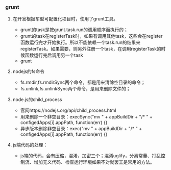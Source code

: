 ### grunt
1. 在开发根据车型可配置化项目时，使用了grunt工具。
    - grunt的task是按grunt.task.run的调用顺序而执行的；
    - grunt的task在registerTask时，如果有调用其他task，这些会在register函数运行完才开始执行。所以不能依赖一个task.run的结果来registerTask。如果需要，则另外注册一个task，在调用registerTask的时候函数运行完后调用另一个task
    - grunt 

2. nodejs的fs命令
    - fs.rmdir,fs.rmdirSync两个命令，都是用来清除空目录的命令；
    - fs.unlink,fs.unlinkSync两个命令，是用来删除文件的；

3. node.js的child_process
    - 官网https://nodejs.org/api/child_process.html
    - 用来删除一个非空目录：execSync("mv " + appBuildDir + "/* " + configedApps[i].appPath, function(err) {}
    - 异步版本删除非空目录：exec("mv " + appBuildDir + "/* " + configedApps[i].appPath, function(err) {}

4. js端代码的处理：
    - js端的代码，会有压缩，混淆，加密三个；混淆uglify，分离常量、打乱控制流、增加无义代码、检查运行环境如果不对就罢工是常用的方法。
